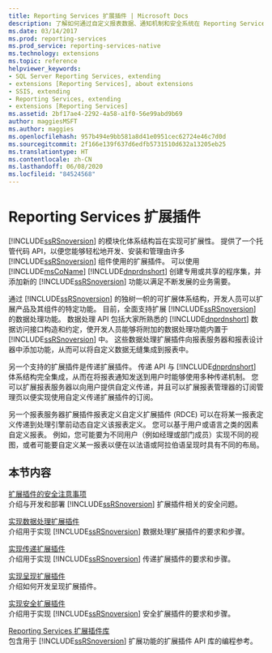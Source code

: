 ```yaml
---
title: Reporting Services 扩展插件 | Microsoft Docs
description: 了解如何通过自定义报表数据、通知机制和安全系统在 Reporting Services 中扩展数据处理功能。
ms.date: 03/14/2017
ms.prod: reporting-services
ms.prod_service: reporting-services-native
ms.technology: extensions
ms.topic: reference
helpviewer_keywords:
- SQL Server Reporting Services, extending
- extensions [Reporting Services], about extensions
- SSIS, extending
- Reporting Services, extending
- extensions [Reporting Services]
ms.assetid: 2bf17ae4-2292-4a58-a1f0-56e99abd9b69
author: maggiesMSFT
ms.author: maggies
ms.openlocfilehash: 957b494e9bb581a8d41e0951cec62724e46c7d0d
ms.sourcegitcommit: 2f166e139f637d6edfb5731510d632a13205eb25
ms.translationtype: HT
ms.contentlocale: zh-CN
ms.lasthandoff: 06/08/2020
ms.locfileid: "84524568"
---
```

# <a name="reporting-services-extensions"></a>Reporting Services 扩展插件
  [!INCLUDE[ssRSnoversion](../../includes/ssrsnoversion-md.md)] 的模块化体系结构旨在实现可扩展性。 提供了一个托管代码 API，以便您能够轻松地开发、安装和管理由许多 [!INCLUDE[ssRSnoversion](../../includes/ssrsnoversion-md.md)] 组件使用的扩展插件。 可以使用 [!INCLUDE[msCoName](../../includes/msconame-md.md)] [!INCLUDE[dnprdnshort](../../includes/dnprdnshort-md.md)] 创建专用或共享的程序集，并添加新的 [!INCLUDE[ssRSnoversion](../../includes/ssrsnoversion-md.md)] 功能以满足不断发展的业务需要。  
  
 通过 [!INCLUDE[ssRSnoversion](../../includes/ssrsnoversion-md.md)] 的独树一帜的可扩展体系结构，开发人员可以扩展产品及其组件的特定功能。 目前，全面支持扩展 [!INCLUDE[ssRSnoversion](../../includes/ssrsnoversion-md.md)] 的数据处理功能。 数据处理 API 包括大家所熟悉的 [!INCLUDE[dnprdnshort](../../includes/dnprdnshort-md.md)] 数据访问接口构造和约定，使开发人员能够将附加的数据处理功能内置于 [!INCLUDE[ssRSnoversion](../../includes/ssrsnoversion-md.md)] 中。 这些数据处理扩展插件向报表服务器和报表设计器中添加功能，从而可以将自定义数据无缝集成到报表中。  
  
 另一个支持的扩展插件是传递扩展插件。 传递 API 与 [!INCLUDE[dnprdnshort](../../includes/dnprdnshort-md.md)] 体系结构完全集成，从而在将报表通知发送到用户时能够使用多种传递机制。 您可以扩展报表服务器以向用户提供自定义传递，并且可以扩展报表管理器的订阅管理页以便实现使用自定义传递扩展插件的订阅。  
  
 另一个报表服务器扩展插件报表定义自定义扩展插件 (RDCE) 可以在将某一报表定义传递到处理引擎前动态自定义该报表定义。 您可以基于用户或语言之类的因素自定义报表。 例如，您可能要为不同用户（例如经理或部门成员）实现不同的视图，或者可能要自定义某一报表以便在以法语或阿拉伯语呈现时具有不同的布局。  
  
## <a name="in-this-section"></a>本节内容  
 [扩展插件的安全注意事项](../../reporting-services/extensions/security-considerations-for-extensions.md)  
 介绍与开发和部署 [!INCLUDE[ssRSnoversion](../../includes/ssrsnoversion-md.md)] 扩展插件相关的安全问题。  
  
 [实现数据处理扩展插件](../../reporting-services/extensions/data-processing/implementing-a-data-processing-extension.md)  
 介绍用于实现 [!INCLUDE[ssRSnoversion](../../includes/ssrsnoversion-md.md)] 数据处理扩展插件的要求和步骤。  
  
 [实现传递扩展插件](../../reporting-services/extensions/delivery-extension/implementing-a-delivery-extension.md)  
 介绍用于实现 [!INCLUDE[ssRSnoversion](../../includes/ssrsnoversion-md.md)] 传递扩展插件的要求和步骤。  
  
 [实现呈现扩展插件](../../reporting-services/extensions/rendering-extension/implementing-a-rendering-extension.md)  
 介绍如何开发呈现扩展插件。  
  
 [实现安全扩展插件](../../reporting-services/extensions/security-extension/implementing-a-security-extension.md)  
 介绍用于实现 [!INCLUDE[ssRSnoversion](../../includes/ssrsnoversion-md.md)] 安全扩展插件的要求和步骤。  
  
 [Reporting Services 扩展插件库](../../reporting-services/extensions/reporting-services-extension-library.md)  
 包含用于 [!INCLUDE[ssRSnoversion](../../includes/ssrsnoversion-md.md)] 扩展功能的扩展插件 API 库的编程参考。  
  
  
